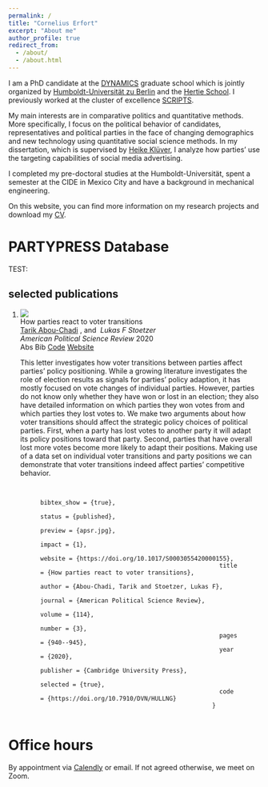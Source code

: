 ```yaml
---
permalink: /
title: "Cornelius Erfort"
excerpt: "About me"
author_profile: true
redirect_from: 
  - /about/
  - /about.html
---
```




I am a PhD candidate at the [DYNAMICS](https://www.sowi.hu-berlin.de/en/dynamics/about-dynamics/about) graduate school which is jointly organized by [Humboldt-Universität zu Berlin](https://www.hu-berlin.de/en) and the [Hertie School](https://www.hertie-school.org/en/). I previously worked at the cluster of excellence [SCRIPTS](https://www.scripts-berlin.eu/).

My main interests are in comparative politics and quantitative methods. More specifically, I focus on the political behavior of candidates, representatives and political parties in the face of changing demographics and new technology using quantitative social science methods. In my dissertation, which is supervised by [Heike Klüver](http://www.heike-kluever.com/), I analyze how parties’ use the targeting capabilities of social media advertising.

I completed my pre-doctoral studies at the Humboldt-Universität, spent a semester at the CIDE in Mexico City and have a background in mechanical engineering.

On this website, you can find more information on my research projects and download my [CV](/cv).

# PARTYPRESS Database

TEST:

<div class="publications">
                    <h2>selected publications</h2>
                    <ol class="bibliography">
                        <li>
                            <div class="row">
                                <div class="col-sm-2 preview">
                                    <img class="preview z-depth-1 rounded" src="/assets/img/publication_preview/apsr.jpg">
                                </div>
                                <div id="abou2020parties" class="col-sm-8">
                                    <div class="title">How parties react to voter transitions</div>
                                    <div class="author">
                                        <a href="https://www.tarikabouchadi.net/" rel="external nofollow noopener" target="_blank">Tarik Abou-Chadi</a>
                                        , and 
                                        <em>Lukas F Stoetzer</em>
                                    </div>
                                    <div class="periodical">
                                        <em>American Political Science Review</em>
                                         2020 
                                    </div>
                                    <div class="links">
                                        <a class="abstract btn btn-sm z-depth-0" role="button">Abs</a>
                                        <a class="bibtex btn btn-sm z-depth-0" role="button">Bib</a>
                                        <a href="https://doi.org/10.7910/DVN/HULLNG" class="btn btn-sm z-depth-0" role="button" rel="external nofollow noopener" target="_blank">Code</a>
                                        <a href="https://doi.org/10.1017/S0003055420000155" class="btn btn-sm z-depth-0" role="button" rel="external nofollow noopener" target="_blank">Website</a>
                                    </div>
                                    <div class="abstract hidden">
                                        <p>This letter investigates how voter transitions between parties affect parties’ policy positioning. While a growing literature investigates the role of election results as signals for parties’ policy adaption, it has mostly focused on vote changes of individual parties. However, parties do not know only whether they have won or lost in an election; they also have detailed information on which parties they won votes from and which parties they lost votes to. We make two arguments about how voter transitions should affect the strategic policy choices of political parties. First, when a party has lost votes to another party it will adapt its policy positions toward that party. Second, parties that have overall lost more votes become more likely to adapt their positions. Making use of a data set on individual voter transitions and party positions we can demonstrate that voter transitions indeed affect parties’ competitive behavior.</p>
                                    </div>
                                    <div class="bibtex hidden">
                                        <figure class="highlight">
                                            <pre>
                                                <code class="language-bibtex" data-lang="bibtex">@article{abou2020parties,
                                                  bibtex_show = {true},
                                                  status = {published},
                                                  preview = {apsr.jpg},
                                                  impact = {1},
                                                  website = {https://doi.org/10.1017/S0003055420000155},
                                                  title = {How parties react to voter transitions},
                                                  author = {Abou-Chadi, Tarik and Stoetzer, Lukas F},
                                                  journal = {American Political Science Review},
                                                  volume = {114},
                                                  number = {3},
                                                  pages = {940--945},
                                                  year = {2020},
                                                  publisher = {Cambridge University Press},
                                                  selected = {true},
                                                  code = {https://doi.org/10.7910/DVN/HULLNG}
                                                }</code>
                                            </pre>
                                        </figure>
                                    </div>
                                </div>
                            </div>
                        </li>
                    </ol>
                </div>


# Office hours
By appointment via [Calendly](https://calendly.com/cornelius-erfort/30min?back=1&month=2023-01) or email. If not agreed otherwise, we meet on Zoom.

<!----
<a class="twitter-timeline" data-lang="en" data-theme="light" href="https://twitter.com/cornelius_mer?ref_src=twsrc%5Etfw">Tweets by cornelius_mer</a> <script async src="https://platform.twitter.com/widgets.js" charset="utf-8"></script>






<div>
 <iframe src="https://en.wikipedia.org/w/api.php?feed=onthisday&action=featuredfeed&feedformat=rss"</iframe> </div>

--->

